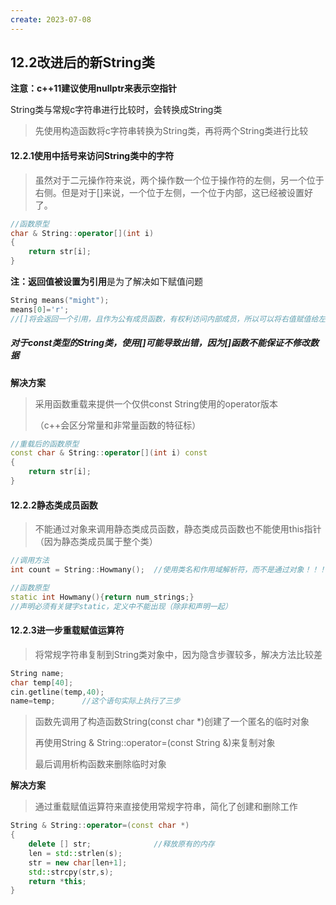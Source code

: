 ```yaml
---
create: 2023-07-08
---
```

## 12.2改进后的新String类

**注意：c++11建议使用nullptr来表示空指针**

String类与常规c字符串进行比较时，会转换成String类

> 先使用构造函数将c字符串转换为String类，再将两个String类进行比较

#### 12.2.1使用中括号来访问String类中的字符

> 虽然对于二元操作符来说，两个操作数一个位于操作符的左侧，另一个位于右侧。但是对于[]来说，一个位于左侧，一个位于内部，这已经被设置好了。

```c++
//函数原型
char & String::operator[](int i)
{
    return str[i];
}
```

**注：返回值被设置为引用**是为了解决如下赋值问题

```c++
String means("might");
means[0]='r';
//[]将会返回一个引用，且作为公有成员函数，有权利访问内部成员，所以可以将右值赋值给左侧的引用
```

##### 对于const类型的String类，使用[]可能导致出错，因为[]函数不能保证不修改数据

**解决方案**

> 采用函数重载来提供一个仅供const String使用的operator[]()版本
>
> （c++会区分常量和非常量函数的特征标）

```c++
//重载后的函数原型
const char & String::operator[](int i) const
{
    return str[i];
}
```

#### 12.2.2静态类成员函数

> 不能通过对象来调用静态类成员函数，静态类成员函数也不能使用this指针（因为静态类成员属于整个类）

```c++
//调用方法
int count = String::Howmany();	//使用类名和作用域解析符，而不是通过对象！！！

//函数原型
static int Howmany(){return num_strings;}
//声明必须有关键字static，定义中不能出现（除非和声明一起）
```

#### 12.2.3进一步重载赋值运算符

> 将常规字符串复制到String类对象中，因为隐含步骤较多，解决方法比较差

```c++
String name;
char temp[40];
cin.getline(temp,40);
name=temp;		//这个语句实际上执行了三步
```

> 函数先调用了构造函数String(const char *)创建了一个匿名的临时对象
>
> 再使用String & String::operator=(const String &)来复制对象
>
> 最后调用析构函数来删除临时对象

**解决方案**

> 通过重载赋值运算符来直接使用常规字符串，简化了创建和删除工作

```c++
String & String::operator=(const char *)
{
    delete [] str;				//释放原有的内存
    len = std::strlen(s);
    str = new char[len+1];
    std::strcpy(str,s);
    return *this;
}
```







